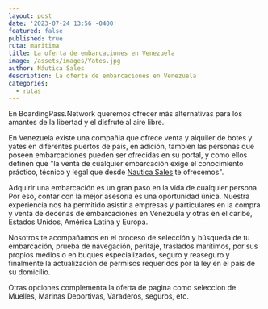 ```yaml
---
layout: post
date: '2023-07-24 13:56 -0400'
featured: false
published: true
ruta: maritima
title: La oferta de embarcaciones en Venezuela
image: /assets/images/Yates.jpg
author: Náutica Sales
description: La oferta de embarcaciones en Venezuela
categories:
  - rutas
---
```


En BoardingPass.Network queremos ofrecer más alternativas para los amantes de la libertad y el disfrute al aire libre.

En Venezuela existe una compañia que ofrece venta y alquiler de botes y yates en diferentes puertos de país, en adición, tambien las personas que poseen embarcaciones pueden ser ofrecidas en su portal, y como ellos definen que "la venta de cualquier embarcación exige el conocimiento práctico, técnico y legal que desde [Nautica Sales](https://nauticasales.com/) te ofrecemos".

Adquirir una embarcación es un gran paso en la vida de cualquier persona. Por eso, contar con la mejor asesoría es una oportunidad única. Nuestra experiencia nos ha permitido asistir a empresas y particulares en la compra y venta de decenas de embarcaciones en Venezuela y otras en el caribe, Estados Unidos, América Latina y Europa.

Nosotros te acompañamos en el proceso de selección y búsqueda de tu embarcación, prueba de navegación, peritaje, traslados marítimos, por sus propios medios o en buques especializados, seguro y reaseguro y finalmente la actualización de permisos requeridos por la ley en el país de su domicilio.

Otras opciones complementa la oferta de pagina como seleccion de Muelles, Marinas Deportivas, Varaderos, seguros, etc.
